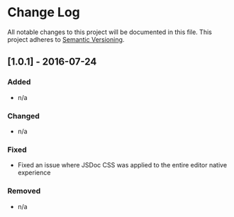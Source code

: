 # Change Log
All notable changes to this project will be documented in this file.
This project adheres to [Semantic Versioning](http://semver.org/).

## [1.0.1] - 2016-07-24
### Added
- n/a

### Changed
- n/a

### Fixed
- Fixed an issue where JSDoc CSS was applied to the entire editor native experience

### Removed
- n/a